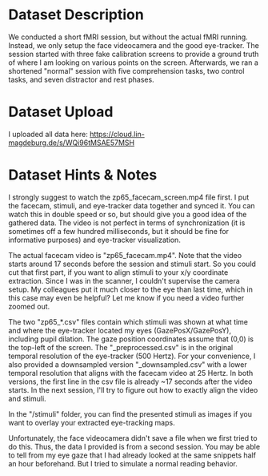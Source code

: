# Dataset Description

We conducted a short fMRI session, but without the actual fMRI running. Instead, we only setup the face videocamera and the good eye-tracker. The session started with three fake calibration screens to provide a ground truth of where I am looking on various points on the screen. Afterwards, we ran a shortened "normal" session with five comprehension tasks, two control tasks, and seven distractor and rest phases.


 #   Dataset Upload
 
I uploaded all data here: https://cloud.lin-magdeburg.de/s/WQi96tMSAE57MSH
  
  
# Dataset Hints & Notes


I strongly suggest to watch the zp65_facecam_screen.mp4 file first. I put the facecam, stimuli, and eye-tracker data together and synced it. You can watch this in double speed or so, but should give you a good idea of the gathered data. The video is not perfect in terms of synchronization (it is sometimes off a few hundred milliseconds, but it should be fine for informative purposes) and eye-tracker visualization.



The actual facecam video is "zp65_facecam.mp4". Note that the video starts around 17 seconds before the session and stimuli start. So you could cut that first part, if you want to align stimuli to your x/y coordinate extraction. Since I was in the scanner, I couldn't supervise the camera setup. My colleagues put it much closer to the eye than last time, which in this case may even be helpful? Let me know if you need a video further zoomed out.



The two "zp65_*.csv" files contain which stimuli was shown at what time and where the eye-tracker located my eyes (GazePosX/GazePosY), including pupil dilation. The gaze position coordinates assume that (0,0) is the top-left of the screen. The "_preprocessed.csv" is in the original temporal resolution of the eye-tracker (500 Hertz). For your convenience, I also provided a downsampled version "_downsampled.csv" with a lower temporal resolution that aligns with the facecam video at 25 Hertz. In both versions, the first line in the csv file is already ~17 seconds after the video starts. In the next session, I'll try to figure out how to exactly align the video and stimuli.



In the "/stimuli" folder, you can find the presented stimuli as images if you want to overlay your extracted eye-tracking maps.



Unfortunately, the face videocamera didn't save a file when we first tried to do this. Thus, the data I provided is from a second session. You may be able to tell from my eye gaze that I had already looked at the same snippets half an hour beforehand. But I tried to simulate a normal reading behavior.
